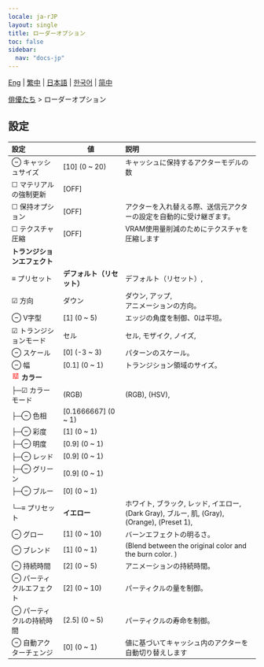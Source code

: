 ```yaml
---
locale: ja-rJP
layout: single
title: ローダーオプション
toc: false
sidebar:
  nav: "docs-jp"
---
```

[Eng](/dancexr/menu/2025.5/actors/loader_options) | [繁中](/tw/dancexr/menu/2025.5/actors/loader_options) | [日本語](/jp/dancexr/menu/2025.5/actors/loader_options) | [한국어](/kr/dancexr/menu/2025.5/actors/loader_options) | [简中](/zh/dancexr/menu/2025.5/actors/loader_options)

[俳優たち](../menu#俳優たち) > ローダーオプション

## 設定

| 設定 | 値 | 説明 |
| :--- | --- | :--- |
| ⊖ キャッシュサイズ | [10] (0 ~ 20) | キャッシュに保持するアクターモデルの数
| ☐ マテリアルの強制更新 | [OFF] | 
| ☐ 保持オプション | [OFF] | アクターを入れ替える際、送信元アクターの設定を自動的に受け継ぎます。
| ☐ テクスチャ圧縮 | [OFF] | VRAM使用量削減のためにテクスチャを圧縮します
|  **トランジションエフェクト** || 
| ≡ プリセット | **デフォルト（リセット）** | デフォルト（リセット）,  |
| ☑ 方向 | ダウン | ダウン, アップ, <br/>アニメーションの方向。
| ⊖ V字型 | [1] (0 ~ 5) | エッジの角度を制御、0は平坦。
| ☑ トランジションモード | セル | セル, モザイク, ノイズ, 
| ⊖ スケール | [0] (-3 ~ 3) | パターンのスケール。
| ⊖ 幅 | [0.1] (0 ~ 1) | トランジション領域のサイズ。
| <img src="/images/icon/ic_tune.png" alt="tune icon"/> **カラー** | | 
| ├─☑ カラーモード | (RGB) | (RGB), (HSV), 
| ├─⊖ 色相 | [0.1666667] (0 ~ 1) | 
| ├─⊖ 彩度 | [1] (0 ~ 1) | 
| ├─⊖ 明度 | [0.9] (0 ~ 1) | 
| ├─⊖ レッド | [0.9] (0 ~ 1) | 
| ├─⊖ グリーン | [0.9] (0 ~ 1) | 
| ├─⊖ ブルー | [0] (0 ~ 1) | 
| └─≡ プリセット | **イエロー** | ホワイト, ブラック, レッド, イエロー, (Dark Gray), ブルー, 肌, (Gray), (Orange), (Preset 1),  |
| ⊖ グロー | [1] (0 ~ 10) | バーンエフェクトの明るさ。
| ⊖ ブレンド | [1] (0 ~ 1) | (Blend between the original color and the burn color. )
| ⊖ 持続時間 | [2] (0 ~ 5) | アニメーションの持続時間。
| ⊖ パーティクルエフェクト | [2] (0 ~ 10) | パーティクルの量を制御。
| ⊖ パーティクルの持続時間 | [2.5] (0 ~ 5) | パーティクルの寿命を制御。
| ⊖ 自動アクターチェンジ | [0] (0 ~ 1) | 値に基づいてキャッシュ内のアクターを自動切り替えします
